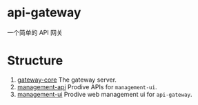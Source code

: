 # api-gateway

一个简单的 API 网关

# Structure

1.  [gateway-core](gateway-core) The gateway server.
2.  [management-api](management-api) Prodive APIs for `management-ui`.
3.  [management-ui](management-ui) Prodive web management ui for `api-gateway`.
